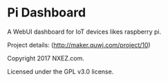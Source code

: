 # Pi Dashboard
A WebUI dashboard for IoT devices likes raspberry pi.

Project details: (http://maker.quwj.com/project/10)

Copyright 2017 NXEZ.com.

Licensed under the GPL v3.0 license.